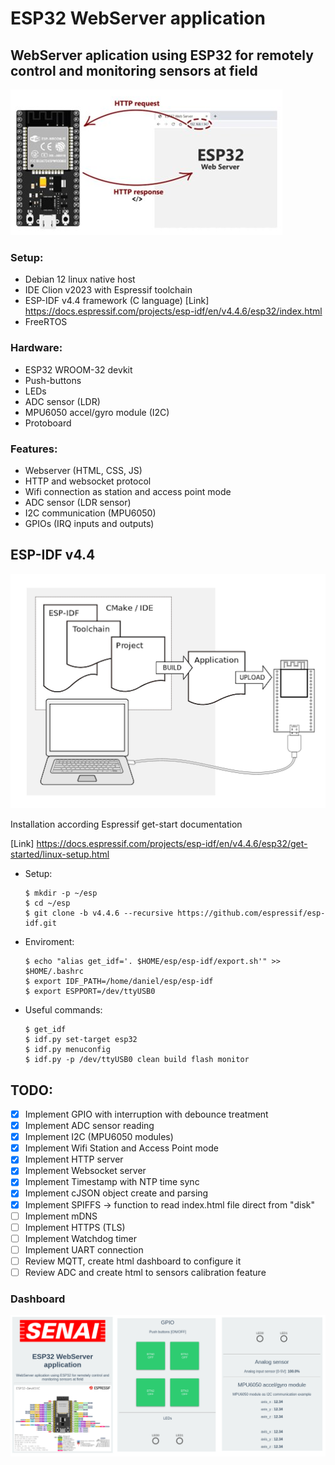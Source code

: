 # ESP32 WebServer application

## WebServer aplication using ESP32 for remotely control and monitoring sensors at field

![esp32webserver.png](data/esp32webserver.png)

### Setup:

- Debian 12 linux native host
- IDE Clion v2023 with Espressif toolchain
- ESP-IDF v4.4 framework (C language) [Link] https://docs.espressif.com/projects/esp-idf/en/v4.4.6/esp32/index.html
- FreeRTOS

### Hardware:

- ESP32 WROOM-32 devkit
- Push-buttons
- LEDs
- ADC sensor (LDR)
- MPU6050 accel/gyro module (I2C)
- Protoboard

### Features:

- Webserver (HTML, CSS, JS)
- HTTP and websocket protocol
- Wifi connection as station and access point mode
- ADC sensor (LDR sensor)
- I2C communication (MPU6050)
- GPIOs (IRQ inputs and outputs)

## ESP-IDF v4.4

![esp-idf.png](data/esp-idf.png)

Installation according Espressif get-start documentation

[Link] https://docs.espressif.com/projects/esp-idf/en/v4.4.6/esp32/get-started/linux-setup.html

- Setup:

      $ mkdir -p ~/esp
      $ cd ~/esp
      $ git clone -b v4.4.6 --recursive https://github.com/espressif/esp-idf.git

- Enviroment:

      $ echo "alias get_idf='. $HOME/esp/esp-idf/export.sh'" >> $HOME/.bashrc
      $ export IDF_PATH=/home/daniel/esp/esp-idf
      $ export ESPPORT=/dev/ttyUSB0

- Useful commands:

      $ get_idf
      $ idf.py set-target esp32
      $ idf.py menuconfig
      $ idf.py -p /dev/ttyUSB0 clean build flash monitor

## TODO:

- [x] Implement GPIO with interruption with debounce treatment
- [x] Implement ADC sensor reading
- [x] Implement I2C (MPU6050 modules)
- [x] Implement Wifi Station and Access Point mode
- [x] Implement HTTP server
- [x] Implement Websocket server
- [x] Implement Timestamp with NTP time sync
- [x] Implement cJSON object create and parsing
- [x] Implement SPIFFS -> function to read index.html file direct from "disk"
- [ ] Implement mDNS
- [ ] Implement HTTPS (TLS)
- [ ] Implement Watchdog timer
- [ ] Implement UART connection
- [ ] Review MQTT, create html dashboard to configure it
- [ ] Review ADC and create html to sensors calibration feature

### Dashboard

![img_1.png](data/esp32web.png)

